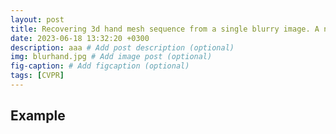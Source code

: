 ```yaml
---
layout: post
title: Recovering 3d hand mesh sequence from a single blurry image. A new dataset and temporal unfolding. CVPR, 2023.
date: 2023-06-18 13:32:20 +0300
description: aaa # Add post description (optional)
img: blurhand.jpg # Add image post (optional)
fig-caption: # Add figcaption (optional)
tags: [CVPR]
---
```

## Example
